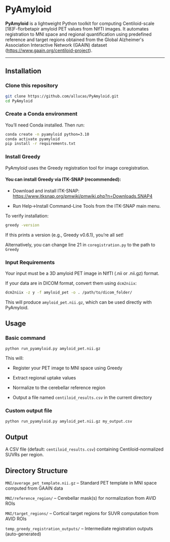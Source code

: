# PyAmyloid
**PyAmyloid** is a lightweight Python toolkit for computing Centiloid-scale [18]F-florbetapir amyloid PET values from NIfTI images. It automates registration to MNI space and regional quantification using predefined reference and target regions obtained from the Global Alzheimer's Association Interactive Network (GAAIN) dataset (https://www.gaain.org/centiloid-project).

---

## Installation

### Clone this repository
```bash
git clone https://github.com/allucas/PyAmyloid.git
cd PyAmyloid
```

### Create a Conda environment

You’ll need Conda installed. Then run:

```bash
conda create -n pyamyloid python=3.10
conda activate pyamyloid
pip install -r requirements.txt
```

### Install Greedy

PyAmyloid uses the Greedy registration tool for image coregistration.

#### You can install Greedy via ITK-SNAP (recommended):

- Download and install ITK-SNAP: https://www.itksnap.org/pmwiki/pmwiki.php?n=Downloads.SNAP4

- Run Help->Install Command-Line Tools from the ITK-SNAP main menu.

To verify installation:

```bash
greedy -version
```

If this prints a version (e.g., Greedy v0.6.1), you’re all set!

Alternatively, you can change line 21 in `coregistration.py` to the path to `Greedy` 

### Input Requirements

Your input must be a 3D amyloid PET image in NIfTI (.nii or .nii.gz) format.

If your data are in DICOM format, convert them using `dcm2niix`:

```bash
dcm2niix -z y -f amyloid_pet -o . /path/to/dicom_folder/
```

This will produce `amyloid_pet.nii.gz`, which can be used directly with PyAmyloid.

## Usage

### Basic command

```bash
python run_pyamyloid.py amyloid_pet.nii.gz
```

This will:

- Register your PET image to MNI space using Greedy

- Extract regional uptake values

- Normalize to the cerebellar reference region

- Output a file named `centiloid_results.csv` in the current directory

### Custom output file

```bash
python run_pyamyloid.py amyloid_pet.nii.gz my_output.csv
```

## Output

A CSV file (default: `centiloid_results.csv`) containing Centiloid-normalized SUVRs per region.

## Directory Structure

`MNI/average_pet_template.nii.gz` – Standard PET template in MNI space computed from GAAIN data

`MNI/reference_region/` – Cerebellar mask(s) for normalization from AVID ROIs

`MNI/target_regions/` – Cortical target regions for SUVR computation from AVID ROIs

`temp_greedy_registration_outputs/` – Intermediate registration outputs (auto-generated)
